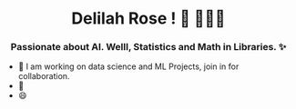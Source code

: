 <h1 align="center"> Delilah Rose ! 👋 👩🏻‍💻 </h1>

<h3 align="center"> Passionate about AI. Welll, Statistics and Math in Libraries. ✨</h3> 

- 🔭 I am working on data science and ML Projects, join in for collaboration.
- 🌱 
- 😄 


